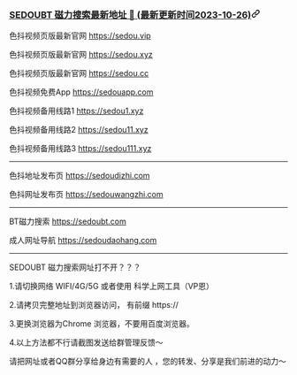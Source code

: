<article class="markdown-body entry-content container-lg f5" itemprop="text"><h3 id="user-content-SEDOUBT-磁力搜索最新地址--最新更新时间2023-10-26" dir="auto"><a class="heading-link" href="#SEDOUBT-磁力搜索最新地址--最新更新时间2023-10-26">SEDOUBT 磁力搜索最新地址 👋 (最新更新时间2023-10-26)<svg class="octicon octicon-link" viewBox="0 0 16 16" version="1.1" width="16" height="16" aria-hidden="true"><path d="m7.775 3.275 1.25-1.25a3.5 3.5 0 1 1 4.95 4.95l-2.5 2.5a3.5 3.5 0 0 1-4.95 0 .751.751 0 0 1 .018-1.042.751.751 0 0 1 1.042-.018 1.998 1.998 0 0 0 2.83 0l2.5-2.5a2.002 2.002 0 0 0-2.83-2.83l-1.25 1.25a.751.751 0 0 1-1.042-.018.751.751 0 0 1-.018-1.042Zm-4.69 9.64a1.998 1.998 0 0 0 2.83 0l1.25-1.25a.751.751 0 0 1 1.042.018.751.751 0 0 1 .018 1.042l-1.25 1.25a3.5 3.5 0 1 1-4.95-4.95l2.5-2.5a3.5 3.5 0 0 1 4.95 0 .751.751 0 0 1-.018 1.042.751.751 0 0 1-1.042.018 1.998 1.998 0 0 0-2.83 0l-2.5 2.5a1.998 1.998 0 0 0 0 2.83Z"></path></svg></a></h3>
<p dir="auto">色抖视频页版最新官网 <a href="https://sedou.vip">https://sedou.vip</a></p>
<p dir="auto">色抖视频页版最新官网 <a href="https://sedou.xyz">https://sedou.xyz</a></p>
<p dir="auto">色抖视频页版最新官网 <a href="https://sedou.cc">https://sedou.cc</a></p>
<p dir="auto">色抖视频免费App <a href="https://sedouapp.com">https://sedouapp.com</a></p>
<p dir="auto">色抖视频备用线路1 <a href="https://sedou1.xyz">https://sedou1.xyz</a></p>
<p dir="auto">色抖视频备用线路2 <a href="https://sedou11.xyz">https://sedou11.xyz</a></p>
<p dir="auto">色抖视频备用线路3 <a href="https://sedou111.xyz">https://sedou111.xyz</a></p>
<hr>
<p dir="auto">色抖地址发布页 <a href="https://sedoudizhi.com">https://sedoudizhi.com</a></p>
<p dir="auto">色抖网址发布页 <a href="https://sedouwangzhi.com">https://sedouwangzhi.com</a></p>
<hr>
<p dir="auto">BT磁力搜索 <a href="https://sedoubt.com">https://sedoubt.com</a></p>
<p dir="auto">成人网址导航 <a href="https://sedoudaohang.com">https://sedoudaohang.com</a></p>
<hr>
<p dir="auto">SEDOUBT 磁力搜索网址打不开？？？</p>
<p dir="auto">1.请切换网络 WIFI/4G/5G 或者使用 科学上网工具（VP恩）</p>
<p dir="auto">2.请拷贝完整地址到浏览器访问， 有前缀 https://</p>
<p dir="auto">3.更换浏览器为Chrome 浏览器，不要用百度浏览器。</p>
<p dir="auto">4.以上方法都不行请截图发送给群管理反馈～</p>
<p dir="auto">请把网址或者QQ群分享给身边有需要的人 ，您的转发、分享是我们前进的动力～</p>
</article>
